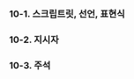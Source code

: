 ### 10-1. 스크립트릿, 선언, 표현식

### 10-2. 지시자

### 10-3. 주석
<!--stackedit_data:
eyJoaXN0b3J5IjpbMzk2ODkwMDQ1XX0=
-->
